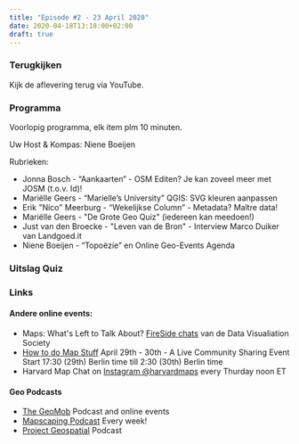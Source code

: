 ```yaml
---
title: "Episode #2 - 23 April 2020"
date: 2020-04-18T13:18:00+02:00
draft: true
---
```


### Terugkijken
Kijk de aflevering terug via YouTube.

### Programma

Voorlopig programma, elk item plm 10 minuten.

Uw Host & Kompas: Niene Boeijen

Rubrieken:

- Jonna Bosch - “Aankaarten” - OSM Editen? Je kan zoveel meer met JOSM (t.o.v. Id)!
- Mariëlle Geers - “Marielle’s University” QGIS: SVG kleuren aanpassen
- Erik "Nico" Meerburg - “Wekelijkse Column”  - Metadata? Maître data!
- Mariëlle Geers - "De Grote Geo Quiz" (iedereen kan meedoen!)
- Just van den Broecke - "Leven van de Bron" - Interview Marco Duiker van Landgoed.it
- Niene Boeijen - “Topoëzie” en Online Geo-Events Agenda

### Uitslag Quiz


### Links


#### Andere online events:

* Maps: What's Left to Talk About? [FireSide chats](https://www.datavisualizationsociety.com/fireside-chats) van de Data Visualiation Society
* [How to do Map Stuff](https://somethingaboutmaps.wordpress.com/2020/03/19/how-to-do-map-stuff/) April 29th - 30th  - A Live Community Sharing Event Start 17:30  (29th) Berlin time till 2:30 (30th) Berlin time
* Harvard Map Chat on [Instagram @harvardmaps](https://www.instagram.com/harvardmaps/?hl=en) every Thurday noon ET

#### Geo Podcasts 

* [The GeoMob](https://thegeomob.com/) Podcast and online events
* [Mapscaping Podcast]( https://mapscaping.com/) Every week! 
* [Project Geospatial](https://podcasts.google.com/?feed=aHR0cHM6Ly9hbmNob3IuZm0vcy8xMDAzZTNlMC9wb2RjYXN0L3Jzcw&episode=YjUxZGQ4OTktNjdhYi00YTM1LThmOTktZTg5YjAyNmZiMDM0&ved=0CAcQ38oDahcKEwjI3u_E3vzoAhUAAAAAHQAAAAAQBQ) Podcast 
				
				
				
				